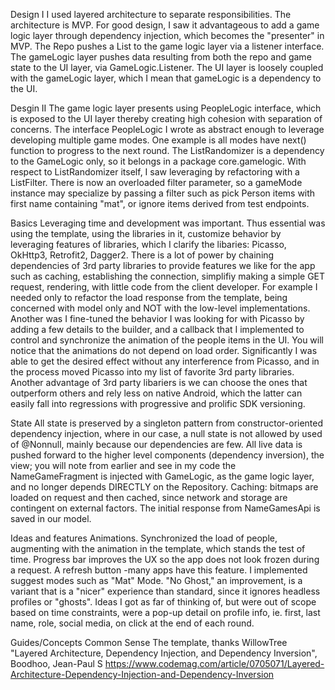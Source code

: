 Design I
I used layered architecture to separate responsibilities. The architecture is MVP. For good design, I saw it advantageous to add a game logic layer through dependency injection, which becomes the "presenter" in MVP. The Repo pushes a List<Person> to the game logic layer via a listener interface. The gameLogic layer pushes data resulting from both the repo and game state to the UI layer, via GameLogic.Listener. The UI layer is loosely coupled with the gameLogic layer, which I mean that gameLogic is a dependency to the UI.

Desgin II
The game logic layer presents using PeopleLogic interface, which is exposed to the UI layer thereby creating high cohesion with separation of concerns. The interface PeopleLogic I wrote as abstract enough to leverage developing multiple game modes. One example is all modes have next() function to progress to the next round. The ListRandomizer is a dependency to the GameLogic only, so it belongs in a package core.gamelogic. With respect to ListRandomizer itself, I saw leveraging by refactoring with a ListFilter. There is now an overloaded filter parameter, so a gameMode instance may specialize by passing a filter such as pick Person items with first name containing "mat", or ignore items derived from test endpoints.

Basics
Leveraging time and development was important. Thus essential was using the template, using the libraries in it, customize behavior by leveraging features of libraries, which I clarify the libaries: Picasso, OkHttp3, Retrofit2, Dagger2. There is a lot of power by chaining dependencies of 3rd party libraries to provide features we like for the app such as caching, establishing the connection, simplifiy making a simple GET request, rendering, with little code from the client developer. For example I needed only to refactor the load response from the template, being concerned with model only and NOT with the low-level implementations.
Another was I fine-tuned the behavior I was looking for with Picasso by adding a few details to the builder, and a callback that I implemented to control and synchronize the animation of the people items in the UI. You will notice that the animations do not depend on load order. Significantly I was able to get the desired effect without any interference from Picasso, and in the process moved Picasso into my list of favorite 3rd party libraries. Another advantage of 3rd party libariers is we can choose the ones that outperform others and rely less on native Android, which the latter can easily fall into regressions with progressive and prolific SDK versioning.

State
All state is preserved by a singleton pattern from constructor-oriented dependency injection, where in our case, a null state is not allowed by used of @Nonnull, mainly because our dependencies are few. All live data is pushed forward to the higher level components (dependency inversion), the view; you will note from earlier and see in my code the NameGameFragment is injected with GameLogic, as the game logic layer, and no longer depends DIRECTLY on the Repository. Caching: bitmaps are loaded on request and then cached, since network and storage are contingent on external factors. The initial response from NameGamesApi is saved in our model.

Ideas and features
Animations. Synchronized the load of people, augmenting with the animation in the template, which stands the test of time. Progress bar improves the UX so the app does not look frozen during a request. A refresh button -many apps have this feature. I implemented suggest modes such as "Mat" Mode. "No Ghost," an improvement, is a variant that is a "nicer" experience than standard, since it ignores headless profiles or "ghosts". Ideas I got as far of thinking of, but were out of scope based on time constraints, were a pop-up detail on profile info, ie. first, last name, role, social media, on click at the end of each round.

Guides/Concepts
Common Sense
The template, thanks WillowTree
"Layered Architecture, Dependency Injection, and Dependency Inversion", Boodhoo, Jean-Paul S <https://www.codemag.com/article/0705071/Layered-Architecture-Dependency-Injection-and-Dependency-Inversion>
